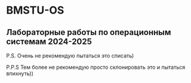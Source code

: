 # BMSTU-OS
## Лабораторные работы по операционным системам 2024-2025
P.S. Очень не рекомендую пытаться это списать)

P.P.S Тем более не рекомендую просто склонировать это и пытаться впихнуть))
